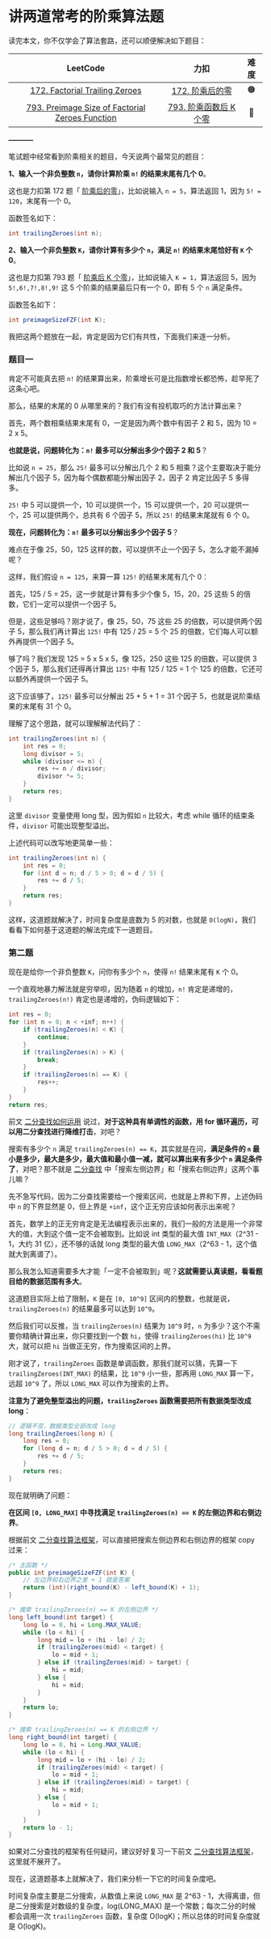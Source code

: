 # 讲两道常考的阶乘算法题

读完本文，你不仅学会了算法套路，还可以顺便解决如下题目：

|                           LeetCode                           |                             力扣                             | 难度 |
| :----------------------------------------------------------: | :----------------------------------------------------------: | :--: |
| [172. Factorial Trailing Zeroes](https://leetcode.com/problems/factorial-trailing-zeroes/) | [172. 阶乘后的零](https://leetcode.cn/problems/factorial-trailing-zeroes/) |  🟠   |
| [793. Preimage Size of Factorial Zeroes Function](https://leetcode.com/problems/preimage-size-of-factorial-zeroes-function/) | [793. 阶乘函数后 K 个零](https://leetcode.cn/problems/preimage-size-of-factorial-zeroes-function/) |  🔴   |

**———–**

笔试题中经常看到阶乘相关的题目，今天说两个最常见的题目：

**1、输入一个非负整数 `n`，请你计算阶乘 `n!` 的结果末尾有几个 0**。

这也是力扣第 172 题「 [阶乘后的零](https://leetcode.cn/problems/factorial-trailing-zeroes/)」，比如说输入 `n = 5`，算法返回 1，因为 `5! = 120`，末尾有一个 0。

函数签名如下：

```java
int trailingZeroes(int n);
```

**2、输入一个非负整数 `K`，请你计算有多少个 `n`，满足 `n!` 的结果末尾恰好有 `K` 个 0**。

这也是力扣第 793 题「 [阶乘后 K 个零](https://leetcode.cn/problems/preimage-size-of-factorial-zeroes-function/)」，比如说输入 `K = 1`，算法返回 5，因为 `5!,6!,7!,8!,9!` 这 5 个阶乘的结果最后只有一个 0，即有 5 个 `n` 满足条件。

函数签名如下：

```java
int preimageSizeFZF(int K);
```

我把这两个题放在一起，肯定是因为它们有共性，下面我们来逐一分析。

### 题目一

肯定不可能真去把 `n!` 的结果算出来，阶乘增长可是比指数增长都恐怖，趁早死了这条心吧。

那么，结果的末尾的 0 从哪里来的？我们有没有投机取巧的方法计算出来？

首先，两个数相乘结果末尾有 0，一定是因为两个数中有因子 2 和 5，因为 10 = 2 x 5。

**也就是说，问题转化为：`n!` 最多可以分解出多少个因子 2 和 5**？

比如说 `n = 25`，那么 `25!` 最多可以分解出几个 2 和 5 相乘？这个主要取决于能分解出几个因子 5，因为每个偶数都能分解出因子 2，因子 2 肯定比因子 5 多得多。

`25!` 中 5 可以提供一个，10 可以提供一个，15 可以提供一个，20 可以提供一个，25 可以提供两个，总共有 6 个因子 5，所以 `25!` 的结果末尾就有 6 个 0。

**现在，问题转化为：`n!` 最多可以分解出多少个因子 5**？

难点在于像 25，50，125 这样的数，可以提供不止一个因子 5，怎么才能不漏掉呢？

这样，我们假设 `n = 125`，来算一算 `125!` 的结果末尾有几个 0：

首先，125 / 5 = 25，这一步就是计算有多少个像 5，15，20，25 这些 5 的倍数，它们一定可以提供一个因子 5。

但是，这些足够吗？刚才说了，像 25，50，75 这些 25 的倍数，可以提供两个因子 5，那么我们再计算出 `125!` 中有 125 / 25 = 5 个 25 的倍数，它们每人可以额外再提供一个因子 5。

够了吗？我们发现 125 = 5 x 5 x 5，像 125，250 这些 125 的倍数，可以提供 3 个因子 5，那么我们还得再计算出 `125!` 中有 125 / 125 = 1 个 125 的倍数，它还可以额外再提供一个因子 5。

这下应该够了，`125!` 最多可以分解出 25 + 5 + 1 = 31 个因子 5，也就是说阶乘结果的末尾有 31 个 0。

理解了这个思路，就可以理解解法代码了：

```java
int trailingZeroes(int n) {
    int res = 0;
    long divisor = 5;
    while (divisor <= n) {
        res += n / divisor;
        divisor *= 5;
    }
    return res;
}
```

这里 `divisor` 变量使用 long 型，因为假如 `n` 比较大，考虑 while 循环的结束条件，`divisor` 可能出现整型溢出。

上述代码可以改写地更简单一些：

```java
int trailingZeroes(int n) {
    int res = 0;
    for (int d = n; d / 5 > 0; d = d / 5) {
        res += d / 5;
    }
    return res;
}
```

这样，这道题就解决了，时间复杂度是底数为 5 的对数，也就是 `O(logN)`，我们看看下如何基于这道题的解法完成下一道题目。

### 第二题

现在是给你一个非负整数 `K`，问你有多少个 `n`，使得 `n!` 结果末尾有 `K` 个 0。

一个直观地暴力解法就是穷举呗，因为随着 `n` 的增加，`n!` 肯定是递增的，`trailingZeroes(n!)` 肯定也是递增的，伪码逻辑如下：

```java
int res = 0;
for (int n = 0; n < +inf; n++) {
    if (trailingZeroes(n) < K) {
        continue;
    }
    if (trailingZeroes(n) > K) {
        break;
    }
    if (trailingZeroes(n) == K) {
        res++;
    }
}
return res;
```

前文 [二分查找如何运用](https://labuladong.github.io/algo/di-yi-zhan-da78c/shou-ba-sh-48c1d/er-fen-sou-ae51e/) 说过，**对于这种具有单调性的函数，用 for 循环遍历，可以用二分查找进行降维打击**，对吧？

搜索有多少个 `n` 满足 `trailingZeroes(n) == K`，其实就是在问，**满足条件的 `n` 最小是多少，最大是多少，最大值和最小值一减，就可以算出来有多少个 `n` 满足条件了**，对吧？那不就是 [二分查找](https://labuladong.github.io/algo/di-yi-zhan-da78c/shou-ba-sh-48c1d/wo-xie-le--9c7a4/) 中「搜索左侧边界」和「搜索右侧边界」这两个事儿嘛？

先不急写代码，因为二分查找需要给一个搜索区间，也就是上界和下界，上述伪码中 `n` 的下界显然是 0，但上界是 `+inf`，这个正无穷应该如何表示出来呢？

首先，数学上的正无穷肯定是无法编程表示出来的，我们一般的方法是用一个非常大的值，大到这个值一定不会被取到。比如说 int 类型的最大值 `INT_MAX`（2^31 - 1，大约 31 亿），还不够的话就 long 类型的最大值 `LONG_MAX`（2^63 - 1，这个值就大到离谱了）。

那么我怎么知道需要多大才能「一定不会被取到」呢？**这就需要认真读题，看看题目给的数据范围有多大**。

这道题目实际上给了限制，`K` 是在 `[0, 10^9]` 区间内的整数，也就是说，`trailingZeroes(n)` 的结果最多可以达到 `10^9`。

然后我们可以反推，当 `trailingZeroes(n)` 结果为 `10^9` 时，`n` 为多少？这个不需要你精确计算出来，你只要找到一个数 `hi`，使得 `trailingZeroes(hi)` 比 `10^9` 大，就可以把 `hi` 当做正无穷，作为搜索区间的上界。

刚才说了，`trailingZeroes` 函数是单调函数，那我们就可以猜，先算一下 `trailingZeroes(INT_MAX)` 的结果，比 `10^9` 小一些，那再用 `LONG_MAX` 算一下，远超 `10^9` 了，所以 `LONG_MAX` 可以作为搜索的上界。

**注意为了避免整型溢出的问题，`trailingZeroes` 函数需要把所有数据类型改成 long**：

```java
// 逻辑不变，数据类型全部改成 long
long trailingZeroes(long n) {
    long res = 0;
    for (long d = n; d / 5 > 0; d = d / 5) {
        res += d / 5;
    }
    return res;
}
```

现在就明确了问题：

**在区间 `[0, LONG_MAX]` 中寻找满足 `trailingZeroes(n) == K` 的左侧边界和右侧边界**。

根据前文 [二分查找算法框架](https://labuladong.github.io/algo/di-yi-zhan-da78c/shou-ba-sh-48c1d/wo-xie-le--9c7a4/)，可以直接把搜索左侧边界和右侧边界的框架 copy 过来：

```java
/* 主函数 */
public int preimageSizeFZF(int K) {
    // 左边界和右边界之差 + 1 就是答案
    return (int)(right_bound(K) - left_bound(K) + 1);
}

/* 搜索 trailingZeroes(n) == K 的左侧边界 */
long left_bound(int target) {
    long lo = 0, hi = Long.MAX_VALUE;
    while (lo < hi) {
        long mid = lo + (hi - lo) / 2;
        if (trailingZeroes(mid) < target) {
            lo = mid + 1;
        } else if (trailingZeroes(mid) > target) {
            hi = mid;
        } else {
            hi = mid;
        }
    }
    return lo;
}

/* 搜索 trailingZeroes(n) == K 的右侧边界 */
long right_bound(int target) {
    long lo = 0, hi = Long.MAX_VALUE;
    while (lo < hi) {
        long mid = lo + (hi - lo) / 2;
        if (trailingZeroes(mid) < target) {
            lo = mid + 1;
        } else if (trailingZeroes(mid) > target) {
            hi = mid;
        } else {
            lo = mid + 1;
        }
    }
    return lo - 1;
}
```

如果对二分查找的框架有任何疑问，建议好好复习一下前文 [二分查找算法框架](https://labuladong.github.io/algo/di-yi-zhan-da78c/shou-ba-sh-48c1d/wo-xie-le--9c7a4/)，这里就不展开了。

现在，这道题基本上就解决了，我们来分析一下它的时间复杂度吧。

时间复杂度主要是二分搜索，从数值上来说 `LONG_MAX` 是 2^63 - 1，大得离谱，但是二分搜索是对数级的复杂度，log(LONG_MAX) 是一个常数；每次二分的时候都会调用一次 `trailingZeroes` 函数，复杂度 O(logK)；所以总体的时间复杂度就是 O(logK)。